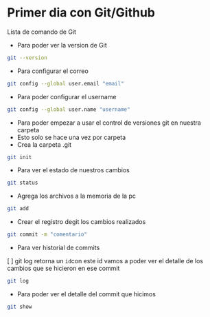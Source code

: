 # Primer dia con Git/Github

Lista de comando de Git

* Para poder ver la version de Git

```bash
git --version
````

* Para configurar el correo

```bash
git config --global user.email "email"
```

* Para poder configurar el username

```bash
git config --global user.name "username"
```


* Para poder empezar a usar el control de versiones git en nuestra carpeta
* Esto solo se hace una vez por carpeta
* Crea la carpeta .git

```bash
git init
```
* Para ver el estado de nuestros cambios

```bash
git status
```
* Agrega los archivos a la memoria de la pc
```bash
git add
```
* Crear el registro degit  los cambios realizados 
```bash
git commit -m "comentario"
```
* Para ver historial de commits 

[ ] git log retorna un `id`con este id vamos a poder ver el detalle de los cambios que se hicieron en ese commit
```bash
git log 
```
* Para poder ver el detalle del commit que hicimos

```bash
git show 
```



